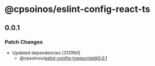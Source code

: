 # @cpsoinos/eslint-config-react-ts

## 0.0.1

### Patch Changes

- Updated dependencies [3131fb1]
  - @cpsoinos/eslint-config-typescript@0.0.1
